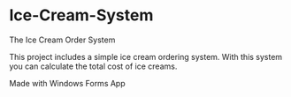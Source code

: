 # Ice-Cream-System
The Ice Cream Order System

This project includes a simple ice cream ordering system.
With this system you can calculate the total cost of ice creams.

Made with Windows Forms App
